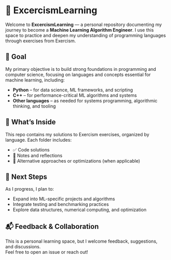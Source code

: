 # 🧠 ExcercismLearning

Welcome to **ExcercismLearning** — a personal repository documenting my journey to become a **Machine Learning Algorithm Engineer**. I use this space to practice and deepen my understanding of programming languages through exercises from Exercism.

## 🎯 Goal

My primary objective is to build strong foundations in programming and computer science, focusing on languages and concepts essential for machine learning, including:

- **Python** – for data science, ML frameworks, and scripting
- **C++** – for performance-critical ML algorithms and systems
- **Other languages** – as needed for systems programming, algorithmic thinking, and tooling

## 🧪 What’s Inside

This repo contains my solutions to Exercism exercises, organized by language. Each folder includes:

- ✅ Code solutions
- 📝 Notes and reflections
- 🔁 Alternative approaches or optimizations (when applicable)

## 🧭 Next Steps

As I progress, I plan to:

- Expand into ML-specific projects and algorithms
- Integrate testing and benchmarking practices
- Explore data structures, numerical computing, and optimization

## 📬 Feedback & Collaboration

This is a personal learning space, but I welcome feedback, suggestions, and discussions.  
Feel free to open an issue or reach out!
